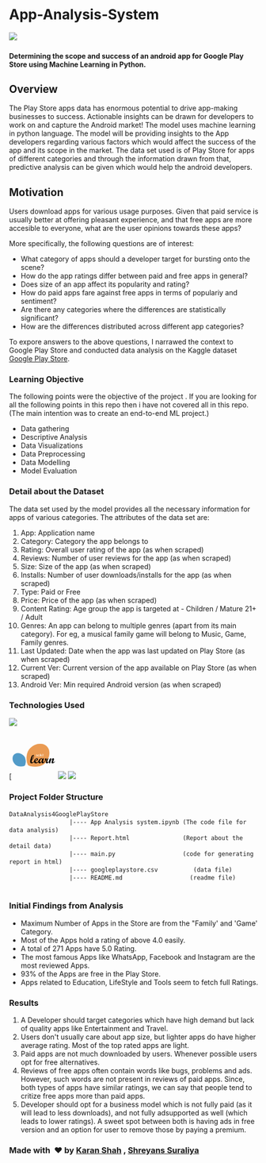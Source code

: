 # App-Analysis-System

<img src="https://www.xda-developers.com/files/2017/01/androidinstantapps.png" width="500" >

#### Determining the scope and success of an android app for Google Play Store using Machine Learning in Python.

## Overview
The Play Store apps data has enormous potential to drive app-making businesses to success. Actionable insights can be drawn for developers to work on and capture the Android market! The model uses machine learning in python language.
The model will be providing insights to the App developers regarding various factors which would affect the success of the app and its scope in the market. The data set used is of Play Store for apps of different categories and through the information drawn from that, predictive analysis can be given which would help the android developers.

## Motivation 

Users download apps for various usage purposes. Given that paid service is usually better at offering pleasant experience, and that free apps are more accesible to everyone, what are the user opinions towards these apps?

More specifically, the following questions are of interest:

- What category of apps should a developer target for bursting onto the scene?
- How do the app ratings differ between paid and free apps in general?
- Does size of an app affect its popularity and rating?
- How do paid apps fare against free apps in terms of populariy and sentiment?
- Are there any categories where the differences are statistically significant?
- How are the differences distributed across different app categories?

To expore answers to the above questions, I narrawed the context to Google Play Store and conducted data analysis on the Kaggle dataset  [Google Play Store](https://www.kaggle.com/lava18/google-play-store-apps/home).

### Learning Objective
The following points were the objective of the project . If you are looking for all the following points in this repo then i have not covered all in this repo.  (The main intention was to create an end-to-end ML project.)  
- Data gathering 
- Descriptive Analysis 
- Data Visualizations 
- Data Preprocessing 
- Data Modelling 
- Model Evaluation 

### Detail about the Dataset
The data set used by the model provides all the necessary information for apps of various categories.
The attributes of the data set are:
1.	App: Application name
2.	Category: Category the app belongs to
3.	Rating: Overall user rating of the app (as when scraped)
4.	Reviews: Number of user reviews for the app (as when scraped)
5.	Size: Size of the app (as when scraped)
6.	Installs: Number of user downloads/installs for the app (as when scraped)
7.	Type: Paid or Free
8.	Price: Price of the app (as when scraped)
9.	Content Rating: Age group the app is targeted at - Children / Mature 21+ / Adult
10.	Genres: An app can belong to multiple genres (apart from its main category). For eg, a musical family game will belong to Music, Game, Family genres.
11.	Last Updated: Date when the app was last updated on Play Store (as when scraped)
12.	Current Ver: Current version of the app available on Play Store (as when scraped)
13.	Android Ver: Min required Android version (as when scraped)

### Technologies Used  
![](https://forthebadge.com/images/badges/made-with-python.svg) 

[<img target="_blank" src="https://raw.githubusercontent.com/github/explore/80688e429a7d4ef2fca1e82350fe8e3517d3494d/topics/scikit-learn/scikit-learn.png" width=90>
<img target="_blank" src="https://github.com/ditikrushna/End-to-End-Diabetes-Prediction-Application-Using-Machine-Learning/blob/master/Resource/numpy.png" width=120>
<img target="_blank" src="https://github.com/ditikrushna/End-to-End-Diabetes-Prediction-Application-Using-Machine-Learning/blob/master/Resource/pandas.jpeg" width=120>

### Project Folder Structure
```
DataAnalysis4GooglePlayStore
                 |---- App Analysis system.ipynb (The code file for data analysis)
                 |---- Report.html               (Report about the detail data)
                 |---- main.py                   (code for generating report in html)
                 |---- googleplaystore.csv          (data file)
                 |---- README.md                   (readme file)
                 
```

### Initial Findings from Analysis

- Maximum Number of Apps in the Store are from the "Family' and 'Game' Category.
- Most of the Apps hold a rating of above 4.0 easily.
- A total of 271 Apps have 5.0 Rating.
- The most famous Apps like WhatsApp, Facebook and Instagram are the most reviewed Apps.
- 93% of the Apps are free in the Play Store.
- Apps related to Education, LifeStyle and Tools seem to fetch full Ratings.

### Results<a name="results"></a>

1. A Developer should target categories which have high demand but lack of quality apps like Entertainment and Travel.
2. Users don't usually care about app size, but lighter apps do have higher average rating. Most of the top rated apps are light.
3. Paid apps are not much downloaded by users. Whenever possible users opt for free alternatives.
4. Reviews of free apps often contain words like bugs, problems and ads. However, such words are not present in reviews of paid apps. Since, both types of apps have similar ratings, we can say that people tend to critize free apps more than paid apps.
5. Developer should opt for a business model which is not fully paid (as it will lead to less downloads), and not fully adsupported as well (which leads to lower ratings). A sweet spot between both is having ads in free version and an option for user to remove those by paying a premium.


###  Made with &nbsp;❤️ by  [Karan Shah](https://github.com/karan19100) , [Shreyans Suraliya](https://github.com/ssuraliya)

